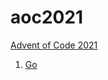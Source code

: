 # aoc2021

[Advent of Code 2021](https://adventofcode.com/2021)

1. [Go](https://github.com/alex-schaaf/adventofcode2021/blob/main/day01/main.go)
